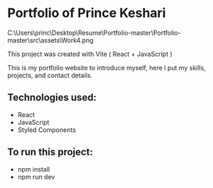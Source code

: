 # Portfolio of Prince Keshari

C:\Users\princ\Desktop\Resume\Portfolio-master\Portfolio-master\src\assets\Work4.png

This project was created with Vite ( React + JavaScript )

This is my portfolio website to introduce myself, here I put my skills, projects, and contact details.

## Technologies used:
- React
- JavaScript
- Styled Components
 
## To run this project:
- npm install
- npm run dev
